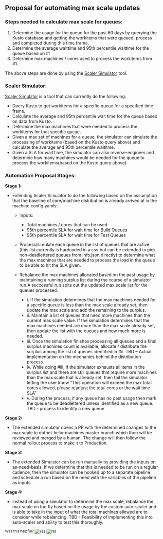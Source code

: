 ## **Proposal for automating max scale updates** ##

### **Steps needed to calculate max scale for queues:** ###

1. Determine the usage for the queue for the past 60 days by querying the Kusto database and getting the workitems that were queued, process and completed during this time frame. 
2. Determine the average waittime and 95th percentile waittime for the queue based on #1 
3. Determine max machines / cores used to process the workitems from #1. 

The above steps are done by using the [Scaler Simulator](#Scaler-Simulator) tool.

### **Scaler Simulator:** ###

[Scaler Simulator](https://dev.azure.com/dnceng/internal/_git/dotnet-helix-machines?path=%2Ftools%2FScalerSimulator&version=GBScalerSimulator&_a=contents) is a tool that can currently do the following: 

- Query Kusto to get workitems for a specific queue for a specified time frame.
- Calculate the average and 95th percentile wait time for the queue based on data from Kusto. 
- Determine the max machines that were needed to process the workitems for that specific queue. 
- Given a max set of machines for a queue, the simulator can simulate the processing of workitems (based on the Kusto query above) and calculate the average and 95th percentile waititme. 
- Given a SLA for wait time, the simulator can also reverse-engineer and determine how many machines would be needed for the queue to process the workitems(based on the Kusto query above) 

### **Automation Proposal Stages:** ###

**Stage 1:**

* Extending Scaler Simulator to do the following based on the assumption that the baseline of core/machine distribution is already arrived at in the machine config yamls: 

    * Inputs: 
        * Total machines / cores that can be used 
        * 95th percentile SLA for wait time for Build Queues 
        * 95th percentile SLA for wait time for Test Queues 

    * Process/simulate each queue in the list of queues that are active (this list currently is hardcoded in a csv but can be extended to pick non-deadlettered queues from info.json directly) to determine what the max machines that are needed to process the load in the queue to be able to hit the SLA given. 

    * Rebalance the max machines allocated based on the past usage by maintaining a running surplus list during the course of a simulator run.A successful run spits out the updated max scale list for the queues processed.

        * i. If the simulation determines that the max machines needed for a specific queue is less than the max scale already set, then update the max scale and add the remaining to the surplus.
        * ii. Maintain a list of queues that need more machines than the current max scale value. If the simulation determines that the max machines needed are more than the max scale already set, then update the list with the queues and how much more is needed.  
        * iii. Once the simulation finishes processing all queues and a final surplus machines count is available, allocate / distribute the surplus among the list of queues identified in #ii. TBD – Actual implementation on the mechanics behind the distribution process. 
        * iv. While doing #iii, if the simulator exhausts all items in the surplus list and there are still queues that require more machines than the max scale that is already set, then fail the simulator letting the user know “This operation will exceed the max total cores allowed, please readjust the total cores or the wait time SLA” 
        * v. During the process, if any queue has no past usage then mark the queue to be deadlettered unless identified as a new queue. TBD -  process to identify a new queue.

**Stage 2:**

* The extended simulator opens a PR with the determined changes to the max scale to dotnet-helix-machines master branch which then will be reviewed and merged by a human. The change will then follow the normal rollout process to make it to Production.

**Stage 3:**

* The extended Simulator can be run manually by providing the inputs on as-need-basis. If we determine that this is needed to be run on a regular cadence, then the simulator can be hooked up to a separate pipeline and schedule a run based on the need with the variables of the pipeline as inputs.

**Stage 4:**

* Instead of using a simulator to determine the max scale, rebalance the max scale on the fly based on the usage by the custom auto-scaler and is able to take in the input of what the total machines allowed are to consider while rebalancing. TBD - Feasibility of implementing this into auto-scaler and ability to test this thoroughly.

<!-- Begin Generated Content: Doc Feedback -->
<sub>Was this helpful? [![Yes](https://helix.dot.net/f/ip/5?p=Documentation%5CProject-Docs%5CCore%20Reduction%5CAutomated_MaxScale_Updates.md)](https://helix.dot.net/f/p/5?p=Documentation%5CProject-Docs%5CCore%20Reduction%5CAutomated_MaxScale_Updates.md) [![No](https://helix.dot.net/f/in)](https://helix.dot.net/f/n/5?p=Documentation%5CProject-Docs%5CCore%20Reduction%5CAutomated_MaxScale_Updates.md)</sub>
<!-- End Generated Content-->
